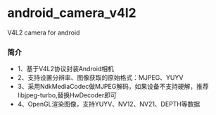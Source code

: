 # android_camera_v4l2
V4L2 camera for android

### 简介
- 1、基于V4L2协议封装Android相机
- 2、支持设置分辨率、图像获取的原始格式：MJPEG、YUYV
- 3、采用NdkMediaCodec做MJPEG解码，如果设备不支持硬解，推荐libjpeg-turbo,替换HwDecoder即可
- 4、OpenGL渲染图像，支持YUYV、NV12、NV21、DEPTH等数据

